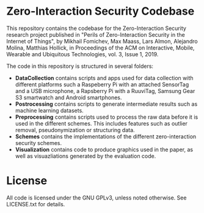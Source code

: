Zero-Interaction Security Codebase
==================================

This repository contains the codebase for the Zero-Interaction Security research project published in "Perils of Zero-Interaction Security in the Internet of Things", by Mikhail Fomichev, Max Maass, Lars Almon, Alejandro Molina, Matthias Hollick, in Proceedings of the ACM on Interactive, Mobile, Wearable and Ubiquitous Technologies, vol. 3, Issue 1, 2019.

The code in this repository is structured in several folders:

- **DataCollection** contains scripts and apps used for data collection with different platforms such a Raspeberry Pi with an attached SensorTag and a USB microphone, a Rapsberry Pi with a RuuviTag, Samsung Gear S3 smartwatch and Android smartphones. 
- **Postrocessing** contains scripts to generate intermediate results such as machine learning datasets. 
- **Preprocessing** contains scripts used to process the raw data before it is used in the different schemes. This includes features such as outlier removal, pseudonymization or structuring data. 
- **Schemes** contains the implementations of the different zero-interaction security schemes.
- **Visualization** contains code to produce graphics used in the paper, as well as visuazliations generated by the evaluation code.  

# License
All code is licensed under the GNU GPLv3, unless noted otherwise. See LICENSE.txt for details.
